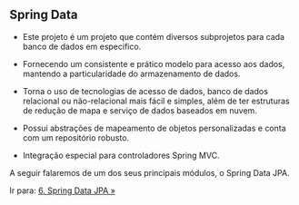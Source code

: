 ## Spring Data

- Este projeto é um projeto que contém diversos subprojetos para cada banco de dados em especifico.

- Fornecendo um consistente e prático modelo para acesso aos dados, mantendo a particularidade do armazenamento de dados.

- Torna o uso de tecnologias de acesso de dados, banco de dados relacional ou não-relacional mais fácil e simples, além de ter estruturas de redução de mapa e serviço de dados baseados em nuvem.

- Possui abstrações de mapeamento de objetos personalizadas e conta com um repositório robusto.
- Integração especial para controladores Spring MVC.

A seguir falaremos de um dos seus principais módulos, o Spring Data JPA.

Ir para: [6. Spring Data JPA »](/content/EcossistemaSpring/6-SpringData/SpringDataJPA.md)